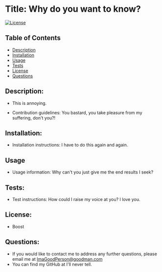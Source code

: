 # Title: Why do you want to know?
[![License](https://img.shields.io/badge/License-Boost_1.0-lightblue.svg)](https://www.boost.org/LICENSE_1_0.txt)


## Table of Contents
* [Description](#description)
* [Installation](#installation)
* [Usage](#usage)
* [Tests](#tests)
* [License](#license)
* [Questions](#questions)
        
        
## Description: 
* This is annoying.
        
        
* Contribution guidelines: You bastard, you take pleasure from my suffering, don't you?!

## Installation:

* Installation instructions: I have to do this again and again.
        
## Usage

* Usage information: Why can't you just give me the end results I seek?

        
## Tests:
* Test instructions: How could I raise my voice at you? I love you.
        
## License: 
* Boost
        
## Questions: 
        
* If you would like to contact me to address any further questions, please email me at ImaGoodPerson@goodman.com
* You can find my GitHub at I'll never tell.